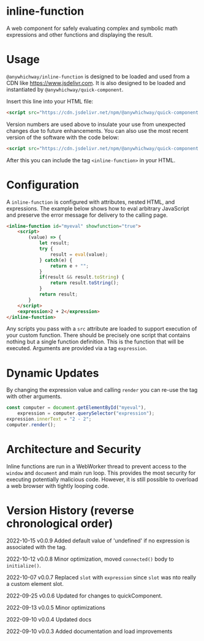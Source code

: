 # inline-function
A web component for safely evaluating complex and symbolic math expressions and other functions and displaying the result.

# Usage

`@anywhichway/inline-function` is designed to be loaded and used from a CDN like https://www.jsdelivr.com. It is also designed
to be loaded and instantiated by `@anywhichway/quick-component`.

Insert this line into your HTML file:

```html
<script src="https://cdn.jsdelivr.net/npm/@anywhichway/quick-component.js" component="https://cdn.jsdelivr.net/npm/@anywhichway/inline-function@0.0.3"></script>
```

Version numbers are used above to insulate your use from unexpected changes due to future enhancements. You can also use
the most recent version of the software with the code below:

```html
<script src="https://cdn.jsdelivr.net/npm/@anywhichway/quick-component.js" component="https://cdn.jsdelivr.net/npm/@anywhichway/inline-function"></script>
```

After this you can include the tag `<inline-function>` in your HTML.

# Configuration

A `inline-function` is configured with attributes, nested HTML, and expressions. The example below shows how to eval arbitrary 
JavaScript and preserve the error message for delivery to the calling page.

```html
<inline-function id="myeval" showfunction="true">
    <script>
        (value) => {
            let result;
            try {
                result = eval(value);
            } catch(e) {
                return e + "";
            }
            if(result && result.toString) {
                return result.toString();
            }
            return result;
        }
    </script>
    <expression>2 + 2</expression>
</inline-function>
```

Any scripts you pass with a `src` attribute are loaded to support execution of your custom function. There should be
precisely one script that contains nothing but a single function definition. This is the function that will be executed.
Arguments are provided via a tag `expression`.

# Dynamic Updates

By changing the expression value and calling `render` you can re-use the tag with other arguments.

```javascript
const computer = document.getElementById("myeval"),
    expression = computer.querySelector("expression");
expression.innerText = "2 - 2";
computer.render();
```

# Architecture and Security

Inline functions are run in a WebWorker thread to prevent access to the `window` and `document` and main run loop.
This provides the most security for executing potentially malicious code. However, it is still possible to overload
a web browser with tightly looping code.

# Version History (reverse chronological order)

2022-10-15 v0.0.9 Added default value of 'undefined' if no expression is associated with the tag.

2022-10-12 v0.0.8 Minor optimization, moved `connected()` body to `initialize()`.

2022-10-07 v0.0.7 Replaced `slot` with `expression` since `slot` was nto really a custom element slot.

2022-09-25 v0.0.6 Updated for changes to quickComponent.

2022-09-13 v0.0.5 Minor optimizations

2022-09-10 v0.0.4 Updated docs

2022-09-10 v0.0.3 Added documentation and load improvements